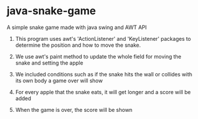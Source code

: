 # java-snake-game
A simple snake game made with java swing and AWT API

1. This program uses awt's 'ActionListener' and 'KeyListener' packages to determine the position and how to move the snake.

2. We use awt's paint method to update the whole field for moving the snake and setting the apple

3. We included conditions such as if the snake hits the wall or collides with its own body a game over will show

4. For every apple that the snake eats, it will get longer and a score will be added

5. When the game is over, the score will be shown

